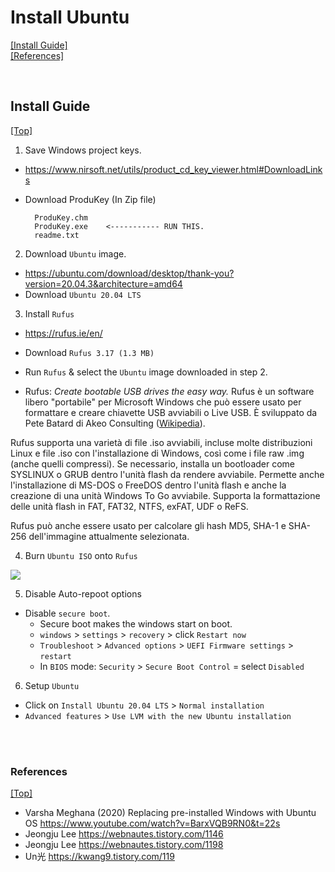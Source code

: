 # <span id='top'>Install Ubuntu</span>

[[Install Guide]](#Guide)  
[[References]](#ref)

<br>

## <span id='Guide'>Install Guide</span>

[[Top]](#top)

1. Save Windows project keys.

- https://www.nirsoft.net/utils/product_cd_key_viewer.html#DownloadLinks
- Download ProduKey (In Zip file)

        ProduKey.chm
        ProduKey.exe    <----------- RUN THIS.
        readme.txt

2. Download `Ubuntu` image.

- https://ubuntu.com/download/desktop/thank-you?version=20.04.3&architecture=amd64
- Download `Ubuntu 20.04 LTS`

3. Install `Rufus`

- https://rufus.ie/en/
- Download `Rufus 3.17 (1.3 MB)`
- Run `Rufus` & select the `Ubuntu` image downloaded in step 2.

- Rufus: _Create bootable USB drives the easy way._ Rufus è un software libero "portabile" per Microsoft Windows che può essere usato per formattare e creare chiavette USB avviabili o Live USB. È sviluppato da Pete Batard di Akeo Consulting ([Wikipedia](<https://it.wikipedia.org/wiki/Rufus_(software)>)).

Rufus supporta una varietà di file .iso avviabili, incluse molte distribuzioni Linux e file .iso con l'installazione di Windows, così come i file raw .img (anche quelli compressi). Se necessario, installa un bootloader come SYSLINUX o GRUB dentro l'unità flash da rendere avviabile. Permette anche l'installazione di MS-DOS o FreeDOS dentro l'unità flash e anche la creazione di una unità Windows To Go avviabile. Supporta la formattazione delle unità flash in FAT, FAT32, NTFS, exFAT, UDF o ReFS.

Rufus può anche essere usato per calcolare gli hash MD5, SHA-1 e SHA-256 dell'immagine attualmente selezionata.

4. Burn `Ubuntu ISO` onto `Rufus`

<img src="https://github.com/deep-woods/2022-Linux/blob/main/Images/Burn_Ubuntu_ISO_on_USB.png" />


5. Disable Auto-repoot options

- Disable `secure boot`.
  - Secure boot makes the windows start on boot.
  - `windows` > `settings` > `recovery` > click `Restart now`
  - `Troubleshoot` > `Advanced options` > `UEFI Firmware settings` > `restart`
  - In `BIOS` mode: `Security` > `Secure Boot Control` = select `Disabled`

6. Setup `Ubuntu`

- Click on `Install Ubuntu 20.04 LTS` > `Normal installation`
- `Advanced features` > `Use LVM with the new Ubuntu installation`

<br>
<br>

### <span id='ref'>References</span>

[[Top]](#top)

- Varsha Meghana (2020) Replacing pre-installed Windows with Ubuntu OS https://www.youtube.com/watch?v=BarxVQB9RN0&t=22s
- Jeongju Lee https://webnautes.tistory.com/1146
- Jeongju Lee https://webnautes.tistory.com/1198
- Un光 https://kwang9.tistory.com/119
